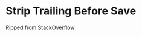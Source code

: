# Strip Trailing Before Save

Ripped from [StackOverflow](http://unix.stackexchange.com/questions/75430/vi-vim-how-to-automatically-strip-trailing-spaces-on-save)
